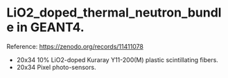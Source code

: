 # LiO2_doped_thermal_neutron_bundle in GEANT4.
Reference: https://zenodo.org/records/11411078
* 20x34 10% LiO2-doped Kuraray Y11-200(M) plastic scintillating fibers.
* 20x34 Pixel photo-sensors.
